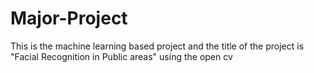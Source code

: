 # Major-Project
 This is the machine learning based project and the title of the project is "Facial Recognition in Public areas" using the open cv
